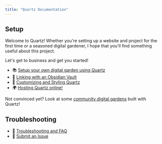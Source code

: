 ```yaml
---
title: "Quartz Documentation"
---
```


## Setup
Welcome to Quartz! Whether you're setting up a website and project for the first time or a seasoned digital gardener, I hope that you'll find something useful about this project.

Let's get to business and get you started!

- 📚 [Setup your own digital garden using Quartz](notes/quarz_original/setup.md)
- 🔗 [Linking with an Obsidian Vault](notes/quarz_original/obsidian.md)
- 🎨 [Customizing and Styling Quartz](notes/quarz_original/config.md)
- 🌍 [Hosting Quartz online!](notes/quarz_original/hosting.md)

Not convinced yet? Look at some [community digital gardens](notes/quarz_original/moc/showcase.md) built with Quartz!

## Troubleshooting
- 🚧 [Troubleshooting and FAQ](notes/quarz_original/troubleshooting.md)
- 🐛 [Submit an Issue](https://github.com/jackyzha0/quartz/issues)